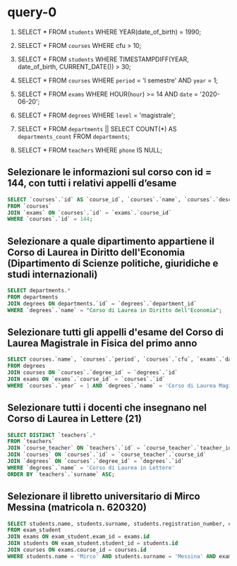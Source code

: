 <!-- 
Dopo aver creato un nuovo database nel vostro phpMyAdmin e aver importato lo schema allegato, eseguite le query del file allegato.
Cosa consegnare?
Dopo aver testato le vostre query con phpMyAdmin, riportatele in un file query.md e caricatelo nella vostra repo.




Terminale Macos
/Applications/MAMP/Library/bin/mysql -u root -p -P 3366

Terminale Window
C:\MAMP\bin\mysql\bin\mysql -u root -p -P 3366
-->

# query-0

1. SELECT * FROM `students` WHERE YEAR(date_of_birth) = 1990;

2. SELECT * FROM `courses` WHERE cfu > 10;

3. SELECT * FROM `students` WHERE TIMESTAMPDIFF(YEAR, date_of_birth, CURRENT_DATE()) > 30;

4. SELECT * FROM `courses` WHERE `period` = 'I semestre' AND `year` = 1;

5. SELECT * FROM `exams` WHERE HOUR(`hour`) >= 14 AND `date` = '2020-06-20';

6. SELECT * FROM `degrees` WHERE `level` = 'magistrale';

7. SELECT * FROM `departments` || SELECT COUNT(*) AS `departments_count` FROM `departments`;

8. SELECT * FROM `teachers` WHERE `phone` IS NULL;

## Selezionare le informazioni sul corso con id = 144, con tutti i relativi appelli d’esame

```sql
SELECT `courses`.`id` AS `course_id`, `courses`.`name`, `courses`.`description`, `courses`.`period`, `courses`.`cfu`, `courses`.`year`, `courses`.`website`, `exams`.`id` AS `exam_id`, `exams`.`date`, `exams`.`hour`, `exams`.`location`, `exams`.`address`
FROM `courses`
JOIN `exams` ON `courses`.`id` = `exams`.`course_id`
WHERE `courses`.`id` = 144;
```

## Selezionare a quale dipartimento appartiene il Corso di Laurea in Diritto dell'Economia (Dipartimento di Scienze politiche, giuridiche e studi internazionali)

```sql
SELECT departments.*
FROM departments
JOIN degrees ON departments.`id` = `degrees`.`department_id`
WHERE `degrees`.`name` = "Corso di Laurea in Diritto dell'Economia";
```

## Selezionare tutti gli appelli d'esame del Corso di Laurea Magistrale in Fisica del primo anno

```sql
SELECT courses.`name`, `courses`.`period`, `courses`.`cfu`, `exams`.`date`, `exams`.`location`, `exams`.`address`
FROM degrees
JOIN courses ON `courses`.`degree_id` = `degrees`.`id`
JOIN exams ON `exams`.`course_id` = `courses`.`id`
WHERE `courses`.`year` = 1 AND `degrees`.`name` = 'Corso di Laurea Magistrale in Fisica';
```

## Selezionare tutti i docenti che insegnano nel Corso di Laurea in Lettere (21)

```sql
SELECT DISTINCT `teachers`.*
FROM `teachers`     
JOIN `course_teacher` ON `teachers`.`id` = `course_teacher`.`teacher_id`
JOIN `courses` ON `courses`.`id` = `course_teacher`.`course_id`
JOIN `degrees` ON `courses`.`degree_id` = `degrees`.`id`
WHERE `degrees`.`name` = 'Corso di Laurea in Lettere'
ORDER BY `teachers`.`surname` ASC;
```

## Selezionare il libretto universitario di Mirco Messina (matricola n. 620320)

```sql
SELECT students.name, students.surname, students.registration_number, courses.id, courses.name, exams.date, exam_student.vote
FROM exam_student
JOIN exams ON exam_student.exam_id = exams.id
JOIN students ON exam_student.student_id = students.id
JOIN courses ON exams.course_id = courses.id
WHERE students.name = 'Mirco' AND students.surname = 'Messina' AND exam_student.vote >= 18;
```
